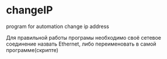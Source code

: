 # changeIP
program for automation change ip address

Для правильной работы програмы необходимо своё сетевое соединение назвать Ethernet, либо переименовать в самой программе(скрипте)
